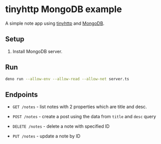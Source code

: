 # tinyhttp MongoDB example

A simple note app using [tinyhttp](https://github.com/talentlessguy/tinyhttp-deno) and [MongoDB](https://www.mongodb.com).

## Setup

1. Install MongoDB server.

## Run

```sh
deno run --allow-env --allow-read --allow-net server.ts
```

## Endpoints

- `GET /notes` - list notes with 2 properties which are title and desc.

- `POST /notes` - create a post using the data from `title` and `desc` query

- `DELETE /notes` - delete a note with specified ID

- `PUT /notes` - update a note by ID
